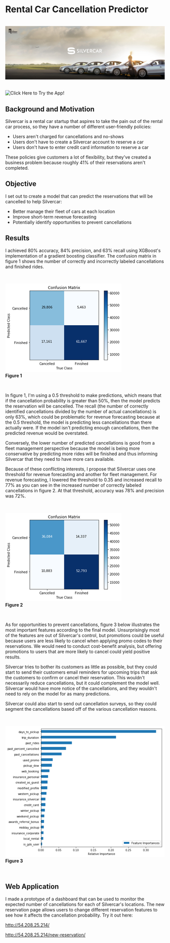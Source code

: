 # Rental Car Cancellation Predictor


&nbsp;
![Silvercar Logo](/images/image.jpg)
&nbsp;

![Click Here to Try the App!](http://54.208.25.214/)

## Background and Motivation

Silvercar is a rental car startup that aspires to take the pain out of the rental car process,
so they have a number of different user-friendly policies:

- Users aren't charged for cancellations and no-shows
- Users don't have to create a Silvercar account to reserve a car
- Users don't have to enter credit card information to reserve a car

These policies give customers a lot of flexibility, but they've created a business problem because
roughly 41% of their reservations aren't completed.


## Objective

I set out to create a model that can predict the reservations that will be cancelled to help Silvercar:
- Better manage their fleet of cars at each location
- Improve short-term revenue forecasting
- Potentially identify opportunities to prevent cancellations


## Results

I achieved 80% accuracy, 84% precision, and 63% recall using XGBoost's implementation
of a gradient boosting classifier. The confusion matrix in figure 1 shows the number of correctly and incorrectly
labeled cancellations and finished rides.


&nbsp;

![Confusion Matrix 1](/images/confusion_matrix.png)<br>**Figure 1**

&nbsp;


In figure 1, I'm using a 0.5 threshold to make predictions, which means that if the cancellation probability
is greater than 50%, then the model predicts the reservation will be cancelled.
The recall (the number of correctly identified cancellations divided
by the number of actual cancellations) is only 63%, which could be problematic for
revenue forecasting because at the 0.5 threshold, the model is predicting less cancellations than there actually were.
If the model isn't predicting enough cancellations, then the predicted revenue would be overstated.

Conversely, the lower number of predicted cancellations is good from a fleet management perspective
because the model is being more conservative by predicting more rides will be finished and thus
informing Silvercar that they need to have more cars available.

Because of these conflicting interests, I propose that Silvercar uses one threshold for
revenue forecasting and another for fleet management. For revenue forecasting, I lowered the
threshold to 0.35 and increased recall to 77% as you can see in the increased number of correctly
labeled cancellations in figure 2. At that threshold, accuracy was 78% and
precision was 72%.


&nbsp;

![Confusion Matrix 2](/images/confusion_matrix2.png)<br>**Figure 2**

&nbsp;


As for opportunities to prevent cancellations, figure 3 below illustrates the most important features
according to the final model. Unsurprisingly most of the features are out of Silvercar's control,
but promotions could be useful because users are less likely to cancel when applying promo codes
to their reservations. We would need to conduct cost-benefit analysis, but offering promotions to
users that are more likely to cancel could yield positive results.

Silvercar tries to bother its customers as little as possible, but they could start to send their
customers email reminders for upcoming trips that ask the customers to confirm or cancel their
reservation. This wouldn't necessarily reduce cancellations, but it could complement the model well.
Silvercar would have more notice of the cancellations, and they wouldn't need to rely on the model
for as many predictions.

Silvercar could also start to send out cancellation surveys, so they could segment the cancellations
based off of the various cancellation reasons.

&nbsp;

![Feature Importances](/images/feature_importances.png)<br>**Figure 3**

&nbsp;

## Web Application

I made a prototype of a dashboard that can be used to monitor the expected number of cancellations
for each of Silvercar's locations. The new reservation page allows users to change different reservation features
to see how it affects the cancellation probability. Try it out here:

http://54.208.25.214/

http://54.208.25.214/new-reservation/
